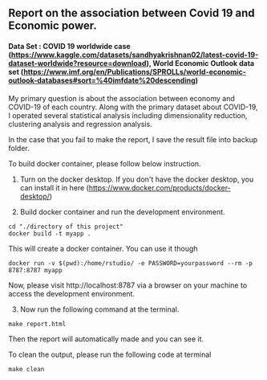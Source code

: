 
## Report on the association between Covid 19 and Economic power.

#### Data Set : COVID 19 worldwide case (https://www.kaggle.com/datasets/sandhyakrishnan02/latest-covid-19-dataset-worldwide?resource=download), World Economic Outlook data set (https://www.imf.org/en/Publications/SPROLLs/world-economic-outlook-databases#sort=%40imfdate%20descending)

My primary question is about the association between economy and COVID-19 of each country. Along with the primary dataset about COVID-19, I operated several statistical analysis including dimensionality reduction, clustering analysis and regression analysis. 

In the case that you fail to make the report, I save the result file into backup folder. 

To build docker container, please follow below instruction.

1. Turn on the docker desktop. If you don't have the docker desktop, you can install it in here (https://www.docker.com/products/docker-desktop/)

2. Build docker container and run the development environment.
```{}
cd "./directory of this project"
docker build -t myapp .
```

This will create a docker container. You can use it though 
```{}
docker run -v $(pwd):/home/rstudio/ -e PASSWORD=yourpassword --rm -p 8787:8787 myapp
```

Now, please visit http://localhost:8787 via a browser on your machine to access the development environment. 

3. Now run the following command at the terminal. 
```{}
make report.html
```
Then the report will automatically made and you can see it. 

To clean the output, please run the following code at terminal

```{}
make clean
```

